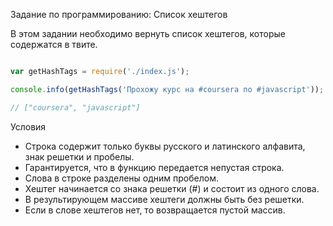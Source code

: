 Задание по программированию: Список хештегов

В этом задании необходимо вернуть список хештегов, которые содержатся в твите.

```javascript

var getHashTags = require('./index.js');

console.info(getHashTags('Прохожу курс на #coursera по #javascript'));

// ["coursera", "javascript"]


```

Условия
* Строка содержит только буквы русского и латинского алфавита, знак решетки и пробелы.
* Гарантируется, что в функцию передается непустая строка.
* Слова в строке разделены одним пробелом.
* Хештег начинается со знака решетки (#) и состоит из одного слова.
* В результирующем массиве хештеги должны быть без решетки.
* Если в слове хештегов нет, то возвращается пустой массив.
